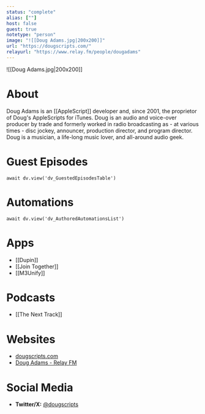 ```yaml
---
status: "complete"
alias: [""]
host: false
guest: true
notetype: "person"
image: "![[Doug Adams.jpg|200x200]]"
url: "https://dougscripts.com/"
relayurl: "https://www.relay.fm/people/dougadams"
---
```


![[Doug Adams.jpg|200x200]]

# About
Doug Adams is an [[AppleScript]] developer and, since 2001, the proprietor of Doug's AppleScripts for iTunes. Doug is an audio and voice-over producer by trade and formerly worked in radio broadcasting as - at various times - disc jockey, announcer, production director, and program director. Doug is a musician, a life-long music lover, and all-around audio geek.

# Guest Episodes
```dataviewjs
await dv.view('dv_GuestedEpisodesTable')
```
# Automations
```dataviewjs
await dv.view('dv_AuthoredAutomationsList')
```

# Apps
- [[Dupin]]
- [[Join Together]]
- [[M3Unify]]

# Podcasts
- [[The Next Track]]

# Websites
- [dougscripts.com](https://dougscripts.com)
- [Doug Adams - Relay FM](https://www.relay.fm/people/dougadams)

# Social Media
- **Twitter/X:** [@dougscripts](https://twitter.com/dougscripts)